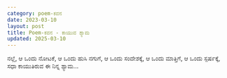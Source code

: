 ```yaml
---
category: poem-ಕವನ
date: 2023-03-10
layout: post
title: Poem-ಕವನ - ಕಾಯುವ ಶ್ಯಾಮ
updated: 2025-03-10
---
```


ನಲ್ಲೆ,
ಆ ಒಂದು ನೋಟಕೆ,
ಆ ಒಂದು ಹುಸಿ ನಗುಗೆ,
ಆ ಒಂದು ಸಂದೇಶಕ್ಕೆ,
ಆ ಒಂದು ಮಾತ್ತಿಗೆ,
ಆ ಒಂದು ಸ್ಪಷ೯ಕ್ಕೆ,
ಸಧಾ ಕಾಯುತಿರುವ ಈ ನಿನ್ನ ಶ್ಯಾಮ...